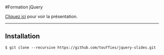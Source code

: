 #Formation jQuery

<a href="http://touffies.github.io/jquery-slides">Cliquez ici</a> pour voir la présentation.

---

## Installation

```
$ git clone --recursive https://github.com/touffies/jquery-slides.git
```

